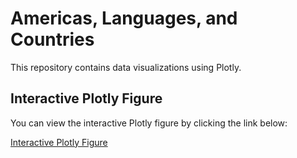 # Americas, Languages, and Countries
This repository contains data visualizations using Plotly.

## Interactive Plotly Figure

You can view the interactive Plotly figure by clicking the link below:

[Interactive Plotly Figure](https://davro76.github.io/Americas_Languages_Countries/figure.html)
